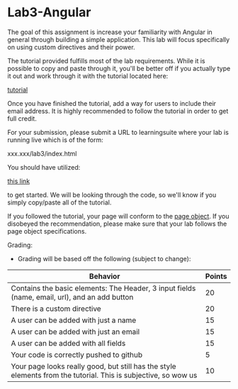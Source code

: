 # Lab3-Angular

The goal of this assignment is increase your familiarity with Angular in general through building a simple application. This lab will focus specifically on using custom directives and their power. 

The tutorial provided fulfills most of the lab requirements. While it is possible to copy and paste through it, you'll be better off if you actually type it out and work through it with the tutorial located here:

[tutorial](https://github.com/BYUCS260/Lab3-Angular/wiki/Tutorial)

Once you have finished the tutorial, add a way for users to include their email address. It is highly recommended to follow the tutorial in order to get full credit.

For your submission, please submit a URL to learningsuite where your lab is running live which is of the form:

xxx.xxx/lab3/index.html

You should have utilized: 
 
[this link](https://classroom.github.com/assignment-invitations/6980021f2219f67c72d417778b05fd22)

to get started. We will be looking through the code, so we'll know if you simply copy/paste all of the tutorial.

If you followed the tutorial, your page will conform to the [page object](https://github.com/BYUCS260/Lab3-Angular/blob/update/lab3.page.js). If you disobeyed the recommendation, please make sure that your lab follows the page object specifications.

Grading:

- Grading will be based off the following (subject to change):

Behavior | Points
--- | ---
Contains the basic elements: The Header, 3 input fields (name, email, url), and an add button | 20
There is a custom directive | 20
A user can be added with just a name | 15
A user can be added with just an email | 15
A user can be added with all fields | 15
Your code is correctly pushed to github | 5
Your page looks really good, but still has the style elements from the tutorial. This is subjective, so wow us | 10